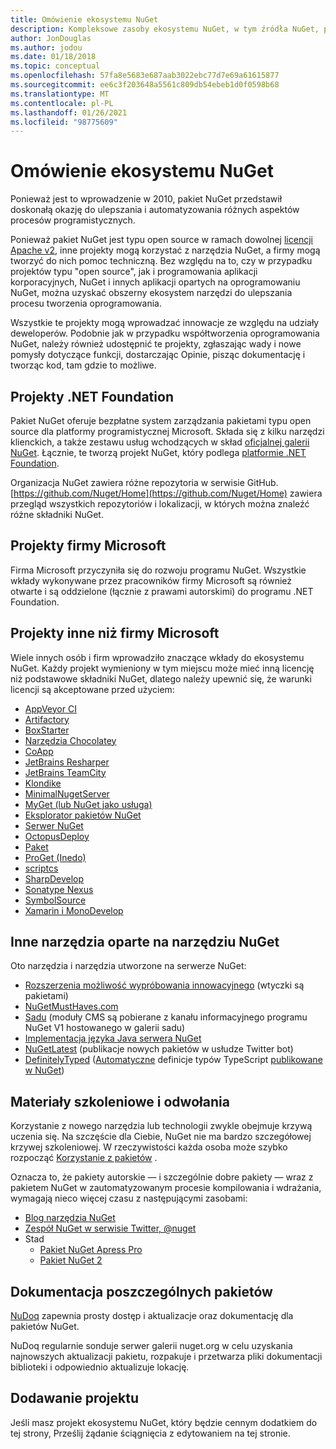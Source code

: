 ```yaml
---
title: Omówienie ekosystemu NuGet
description: Kompleksowe zasoby ekosystemu NuGet, w tym źródła NuGet, projekty, narzędzia i materiały szkoleniowe inne niż firmy Microsoft.
author: JonDouglas
ms.author: jodou
ms.date: 01/18/2018
ms.topic: conceptual
ms.openlocfilehash: 57fa8e5683e687aab3022ebc77d7e69a61615877
ms.sourcegitcommit: ee6c3f203648a5561c809db54ebeb1d0f0598b68
ms.translationtype: MT
ms.contentlocale: pl-PL
ms.lasthandoff: 01/26/2021
ms.locfileid: "98775609"
---
```

# <a name="an-overview-of-the-nuget-ecosystem"></a>Omówienie ekosystemu NuGet

Ponieważ jest to wprowadzenie w 2010, pakiet NuGet przedstawił doskonałą okazję do ulepszania i automatyzowania różnych aspektów procesów programistycznych.

Ponieważ pakiet NuGet jest typu open source w ramach dowolnej [licencji Apache v2](http://choosealicense.com/licenses/apache/), inne projekty mogą korzystać z narzędzia NuGet, a firmy mogą tworzyć do nich pomoc techniczną. Bez względu na to, czy w przypadku projektów typu "open source", jak i programowania aplikacji korporacyjnych, NuGet i innych aplikacji opartych na oprogramowaniu NuGet, można uzyskać obszerny ekosystem narzędzi do ulepszania procesu tworzenia oprogramowania.

Wszystkie te projekty mogą wprowadzać innowacje ze względu na udziały deweloperów. Podobnie jak w przypadku współtworzenia oprogramowania NuGet, należy również udostępnić te projekty, zgłaszając wady i nowe pomysły dotyczące funkcji, dostarczając Opinie, pisząc dokumentację i tworząc kod, tam gdzie to możliwe.

## <a name="net-foundation-projects"></a>Projekty .NET Foundation

Pakiet NuGet oferuje bezpłatne system zarządzania pakietami typu open source dla platformy programistycznej Microsoft. Składa się z kilku narzędzi klienckich, a także zestawu usług wchodzących w skład [oficjalnej galerii NuGet](http://www.nuget.org). Łącznie, te tworzą projekt NuGet, który podlega [platformie .NET Foundation](http://www.dotnetfoundation.org/).

Organizacja NuGet zawiera różne repozytoria w serwisie GitHub. [https://github.com/Nuget/Home](https://github.com/Nuget/Home) zawiera przegląd wszystkich repozytoriów i lokalizacji, w których można znaleźć różne składniki NuGet.

## <a name="microsoft-projects"></a>Projekty firmy Microsoft

Firma Microsoft przyczyniła się do rozwoju programu NuGet. Wszystkie wkłady wykonywane przez pracowników firmy Microsoft są również otwarte i są oddzielone (łącznie z prawami autorskimi) do programu .NET Foundation.

## <a name="non-microsoft-projects"></a>Projekty inne niż firmy Microsoft

Wiele innych osób i firm wprowadziło znaczące wkłady do ekosystemu NuGet. Każdy projekt wymieniony w tym miejscu może mieć inną licencję niż podstawowe składniki NuGet, dlatego należy upewnić się, że warunki licencji są akceptowane przed użyciem:

- [AppVeyor CI](https://www.appveyor.com/)
- [Artifactory](https://www.jfrog.com/artifactory/)
- [BoxStarter](http://boxstarter.org/)
- [Narzędzia Chocolatey](https://chocolatey.org/)
- [CoApp](http://coapp.org/)
- [JetBrains Resharper](https://resharper-plugins.jetbrains.com/)
- [JetBrains TeamCity](https://www.jetbrains.com/teamcity/)
- [Klondike](https://github.com/themotleyfool/Klondike)
- [MinimalNugetServer](https://github.com/TanukiSharp/MinimalNugetServer)
- [MyGet (lub NuGet jako usługa)](http://www.myget.org/)
- [Eksplorator pakietów NuGet](https://github.com/NuGetPackageExplorer/NuGetPackageExplorer)
- [Serwer NuGet](http://nugetserver.net/)
- [OctopusDeploy](https://octopus.com/)
- [Paket](https://fsprojects.github.io/Paket/)
- [ProGet (Inedo)](http://inedo.com/proget)
- [scriptcs](http://scriptcs.net/)
- [SharpDevelop](http://community.sharpdevelop.net/blogs/mattward/archive/2011/01/23/NuGetSupportInSharpDevelop.aspx)
- [Sonatype Nexus](http://www.sonatype.com/nexus-repository-sonatype)
- [SymbolSource](http://www.symbolsource.org/Public)
- [Xamarin i MonoDevelop](https://github.com/mrward/monodevelop-nuget-addin)

## <a name="other-nuget-based-utilities"></a>Inne narzędzia oparte na narzędziu NuGet

Oto narzędzia i narzędzia utworzone na serwerze NuGet:

- [Rozszerzenia możliwość wypróbowania innowacyjnego](http://getglimpse.com/Packages) (wtyczki są pakietami)
- [NuGetMustHaves.com](http://nugetmusthaves.com/)
- [Sadu](http://www.orchardproject.net/) (moduły CMS są pobierane z kanału informacyjnego programu NuGet V1 hostowanego w galerii sadu)
- [Implementacja języka Java serwera NuGet](http://jonnyzzz.com/blog/2012/03/07/nuget-server-in-pure-java/)
- [NuGetLatest](https://twitter.com/NuGetLatest) (publikacje nowych pakietów w usłudze Twitter bot)
- [DefinitelyTyped](http://definitelytyped.org/) ([Automatyczne](https://github.com/DefinitelyTyped/NugetAutomation/) definicje typów TypeScript [publikowane w NuGet](http://www.nuget.org/packages?q=DefinitelyTyped))

## <a name="training-materials-and-references"></a>Materiały szkoleniowe i odwołania

Korzystanie z nowego narzędzia lub technologii zwykle obejmuje krzywą uczenia się. Na szczęście dla Ciebie, NuGet nie ma bardzo szczegółowej krzywej szkoleniowej. W rzeczywistości każda osoba może szybko rozpocząć [Korzystanie z pakietów](../quickstart/install-and-use-a-package-in-visual-studio.md) .

Oznacza to, że pakiety autorskie — i szczególnie dobre pakiety — wraz z pakietem NuGet w zautomatyzowanym procesie kompilowania i wdrażania, wymagają nieco więcej czasu z następującymi zasobami:

- [Blog narzędzia NuGet](http://blog.nuget.org/)
- [Zespół NuGet w serwisie Twitter, @nuget](http://twitter.com/nuget)
- Stad
  - [Pakiet NuGet Apress Pro](http://bit.ly/ProNuGet)
  - [Pakiet NuGet 2](http://www.amazon.com/NuGet-2-Essentials-Damir-Arh-ebook/dp/B00GTQD5M4)

## <a name="documentation-for-individual-packages"></a>Dokumentacja poszczególnych pakietów

[NuDoq](http://nudoq.org) zapewnia prosty dostęp i aktualizacje oraz dokumentację dla pakietów NuGet.

NuDoq regularnie sonduje serwer galerii nuget.org w celu uzyskania najnowszych aktualizacji pakietu, rozpakuje i przetwarza pliki dokumentacji biblioteki i odpowiednio aktualizuje lokację.

## <a name="adding-your-project"></a>Dodawanie projektu

Jeśli masz projekt ekosystemu NuGet, który będzie cennym dodatkiem do tej strony, Prześlij żądanie ściągnięcia z edytowaniem na tej stronie.